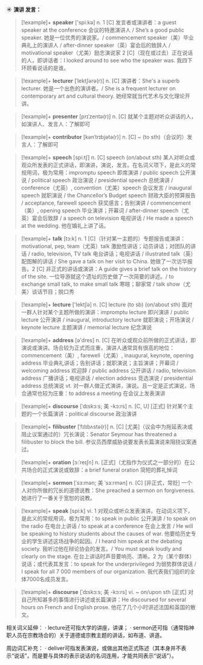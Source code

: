 ☀ <span class="category">**演讲 发言：**</span>
>[!example]+ <span class="vocabulary">**speaker**</span> ['spi:kə] 
> <span class="definition">n. 1 [C] 发言者或演讲者：</span>a guest speaker at the conference 会议的特邀演讲人 / She’s a good public speaker. 她是一位优秀的演说家。/ commencement speaker（美）毕业典礼上的演讲人 / after-dinner speaker（英）宴会后的致辞人 / motivational speaker（尤美）励志演说家 <span class="definition">2 [C]（现在或过去）正在说话的人，即讲话者：</span>I looked around to see who the speaker was. 我四下环顾看说话的是谁。
           
>[!example]+ <span class="vocabulary">**lecturer**</span> [ˈlektʃərə(r)]
> <span class="definition">n. [C] 演讲者：</span>She's a superb lecturer. 她是一个出色的演讲者。/ She is a frequent lecturer on contemporary art and cultural theory. 她经常就当代艺术与文化理论开讲。
           
>[!example]+ <span class="vocabulary">**presenter**</span> [prɪˈzentə(r)]
> <span class="definition">n. [C] 就某个主题对听众讲话的人，如演讲人、发言人：</span>了解即可
           
>[!example]+ <span class="vocabulary">**contributor**</span> [kənˈtrɪbjətə(r)]
> <span class="definition">n. [C] ~ (to sth)（会议的）发言人：</span>了解即可

>[!example]+ <span class="vocabulary">**speech**</span> [spi:tʃ] 
> <span class="definition">n. [C] speech (on/about sth) 某人对听众或观众所发表的正式讲话，即演讲，演说，发言。在名词义项下，是此义的常规用词，极为常用：</span>impromptu speech 即席演讲 / public speech 公开演说 / political speech 政治演说 / presidential speech 总统演讲 / conference（尤英）, convention（尤美）speech 会议发言 / inaugural speech 就职演说 / the Chancellor’s Budget speech 财政大臣的预算报告 / acceptance, farewell speech 获奖感言；告别演讲 / commencement（美）, opening speech 毕业演讲；开幕词 / after-dinner speech（尤英）宴会后致辞 / a speech on television 电视讲话 / He made a speech at the wedding. 他在婚礼上讲了话。

>[!example]+ <span class="vocabulary">**talk**</span> [tɔ:k] 
> <span class="definition">n. 1 [C]（针对某一主题的）专题报告或演讲：</span>motivational, pep, team（尤英）talk 激励性讲话；动员讲话；对团队的讲话 / radio, television, TV talk 电台讲话；电视讲话 / illustrated talk（英）配图解的讲话 / She gave a talk on her visit to China. 她做了一次访华报告。<span class="definition">2 [C] 非正式的讲话或演讲：</span>A guide gives a brief talk on the history of the site. 一位导游就这个遗址的历史做了一次简要的讲述。/ to exchange small talk, to make small talk 寒暄；聊家常 / talk show（尤美）谈话节目；脱口秀

>[!example]+ <span class="vocabulary">**lecture**</span> ['lektʃə] 
> <span class="definition">n. [C] lecture (to sb) (on/about sth) 面对一群人针对某个主题所做的演讲：</span>impromptu lecture 即兴演讲 / public lecture 公开演讲 / inaugural, introductory lecture 就职演说；开场演说 / keynote lecture 主题演讲 / memorial lecture 纪念演说

>[!example]+ <span class="vocabulary">**address**</span> [ə'dres] 
> <span class="definition">n. [C] 在听众或观众前所做的正式讲话，即演说或演讲。场合较为正式而庄重，演讲人通常具有很高的地位：</span>commencement（美）, farewell（尤美）, inaugural, keynote, opening address 毕业典礼讲话；告别讲话；就职演说；主旨演讲；开幕词 / welcoming address 欢迎辞 / public address 公开讲话 / radio, television address 广播讲话；电视讲话 / election address 竞选演说 / presidential address 总统演说 <span class="definition">vt. 对一群人做正式演讲，演说。且一定是正式演说，场合通常也较为庄重：</span>to address a meeting 在会议上发表演讲
           
>[!example]+ <span class="vocabulary">**discourse**</span> [ˈdɪskɔ:s; 美 -kɔ:rs]
> <span class="definition">n. [C, U] [正式] 针对某个主题的一个长篇演讲：</span>political discourse 政治演讲
          
>[!example]+ <span class="vocabulary">**filibuster**</span> [ˈfɪlɪbʌstə(r)]
> <span class="definition">n. [C] [尤美]（议会中为拖延表决或阻止议案通过的）冗长演说：</span>Senator Seymour has threatened a filibuster to block the bill. 参议员西摩威胁说要发表长篇演说来阻挠议案通过。
           
>[!example]+ <span class="vocabulary">**oration**</span> [ɔ:ˈreɪʃn]
> <span class="definition">n. [正式]（尤指作为仪式之一部分的）在公共场合的正式演说或致辞：</span>a brief funeral oration 简短的葬礼悼词
           
>[!example]+ <span class="vocabulary">**sermon**</span> [ˈsɜ:mən; 美 ˈsɜ:rmən]
> <span class="definition">n. [C] [非正式，常贬] 一个人对你所做的冗长的道德说教：</span>She preached a sermon on forgiveness. 她进行了一番关于宽恕的说教。

>[!example]+ <span class="vocabulary">**speak**</span> [spi:k] 
> <span class="definition">vi. 1 对观众或听众发表演讲。在动词义项下，是此义的常规用词，极为常用：</span>to speak in public 公开演讲 / to speak on the radio 在电台上讲话 / to speak at a conference 在会上发言 / He will be speaking to history students about the causes of war. 他要给历史专业的学生讲述这场战争的起因。/ I heard him speak at the debating society. 我听过他在辩论协会的发言。/ You must speak loudly and clearly on the stage. 在台上讲话时声音要响亮、清晰。<span class="definition">2 为（某个群体）说话；或代表其发言：</span>to speak for the underprivileged 为弱势群体说话 / I speak for all 7 000 members of our organization. 我代表我们组织的全体7000名成员发言。
         
>[!example]+ <span class="vocabulary">**discourse**</span> [ˈdɪskɔ:s; 美 -kɔ:rs]
> <span class="definition">vi. ~ on/upon sth [正式] 对自己所知甚多的事情进行讲述或长篇演讲：</span>He discoursed for several hours on French and English prose. 他花了几个小时讲述法国和英国的散文。

相关词义延伸：
· lecture还可指大学的讲座，讲课；
· sermon还可指（通常指神职人员在宗教场合的）关于道德或宗教主题的讲话，如布道、讲道。

周边词汇补充：
· deliver可指发表演说，或做出其他正式陈述（其本身并不表示“说话”，而是要与具体的表示说话的名词连用，才能共同表示“说话”）。


	

